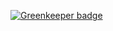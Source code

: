 

[![Greenkeeper badge](https://badges.greenkeeper.io/Yellowiki/add-eslint.svg)](https://greenkeeper.io/)
